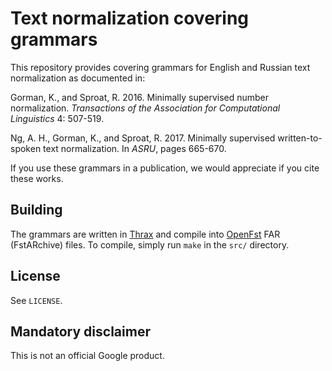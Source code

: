 # Text normalization covering grammars

This repository provides covering grammars for English and Russian text normalization as
documented in:

  Gorman, K., and Sproat, R. 2016. Minimally supervised number normalization.
  _Transactions of the Association for Computational Linguistics_ 4: 507-519.

  Ng, A. H., Gorman, K., and Sproat, R. 2017. Minimally supervised
  written-to-spoken text normalization. In _ASRU_, pages 665-670.

If you use these grammars in a publication, we would appreciate if you cite these works.

## Building

The grammars are written in [Thrax](thrax.opengrm.org) and compile into [OpenFst](openfst.org) FAR (FstARchive) files. To compile, simply run `make` in the `src/` directory.

## License

See `LICENSE`.

## Mandatory disclaimer

This is not an official Google product.
